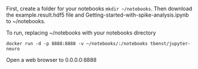 First, create a folder for your notebooks `mkdir ~/notebooks`. Then download the example.result.hdf5 file and Getting-started-with-spike-analysis.ipynb to ~/notebooks.

To run, replacing ~/notebooks with your notebooks directory

```
docker run -d -p 8888:8888 -v ~/notebooks/:/notebooks tbenst/jupyter-neuro
```

Open a web browser to 0.0.0.0:8888